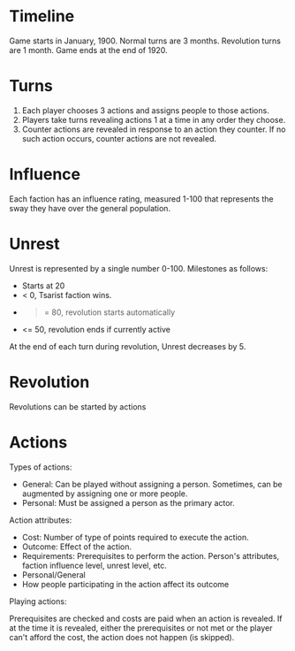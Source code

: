 # Timeline

Game starts in January, 1900.
Normal turns are 3 months.
Revolution turns are 1 month.
Game ends at the end of 1920.

# Turns

1. Each player chooses 3 actions and assigns people to those actions.
2. Players take turns revealing actions 1 at a time in any order they choose.
3. Counter actions are revealed in response to an action they counter. If no such action occurs, counter actions are not revealed.

# Influence

Each faction has an influence rating, measured 1-100 that represents the sway they have over the general population.

# Unrest

Unrest is represented by a single number 0-100. Milestones as follows:

- Starts at 20
- < 0, Tsarist faction wins.
- >= 80, revolution starts automatically
- <= 50, revolution ends if currently active

At the end of each turn during revolution, Unrest decreases by 5.

# Revolution

Revolutions can be started by actions 

# Actions

Types of actions:

- General: Can be played without assigning a person. Sometimes, can be augmented by assigning one or more people.
- Personal: Must be assigned a person as the primary actor.

Action attributes:

- Cost: Number of type of points required to execute the action.
- Outcome: Effect of the action.
- Requirements: Prerequisites to perform the action. Person's attributes, faction influence level, unrest level, etc.
- Personal/General
- How people participating in the action affect its outcome

Playing actions:

Prerequisites are checked and costs are paid when an action is revealed. If at the time it is revealed, either the prerequisites or not met or the player can't afford the cost, the action does not happen (is skipped).
